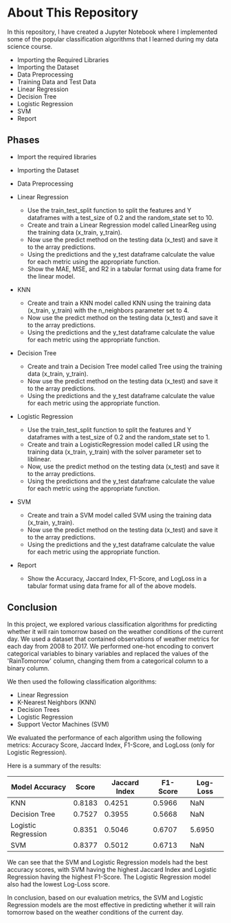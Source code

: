# About This Repository

In this repository, I have created a Jupyter Notebook where I implemented some of the popular classification algorithms that I learned during my data science course.

- Importing the Required Libraries
- Importing the Dataset
- Data Preprocessing
- Training Data and Test Data
- Linear Regression
- Decision Tree
- Logistic Regression
- SVM
- Report

## Phases
- Import the required libraries
- Importing the Dataset
- Data Preprocessing
- Linear Regression
    - Use the train_test_split function to split the features and Y dataframes with a test_size of 0.2 and the random_state set to 10.
    - Create and train a Linear Regression model called LinearReg using the training data (x_train, y_train).
    - Now use the predict method on the testing data (x_test) and save it to the array predictions.
    - Using the predictions and the y_test dataframe calculate the value for each metric using the appropriate function.
    - Show the MAE, MSE, and R2 in a tabular format using data frame for the linear model.
    
- KNN
    - Create and train a KNN model called KNN using the training data (x_train, y_train) with the n_neighbors parameter set to 4.
    - Now use the predict method on the testing data (x_test) and save it to the array predictions.
    - Using the predictions and the y_test dataframe calculate the value for each metric using the appropriate function.
    
- Decision Tree
    - Create and train a Decision Tree model called Tree using the training data (x_train, y_train).
    - Now use the predict method on the testing data (x_test) and save it to the array predictions.
    - Using the predictions and the y_test dataframe calculate the value for each metric using the appropriate function.
    
- Logistic Regression
    - Use the train_test_split function to split the features and Y dataframes with a test_size of 0.2 and the random_state set to 1.
    - Create and train a LogisticRegression model called LR using the training data (x_train, y_train) with the solver parameter set to liblinear.
    - Now, use the predict method on the testing data (x_test) and save it to the array predictions.
    - Using the predictions and the y_test dataframe calculate the value for each metric using the appropriate function.
    
- SVM
    - Create and train a SVM model called SVM using the training data (x_train, y_train).
    - Now use the predict method on the testing data (x_test) and save it to the array predictions.
    - Using the predictions and the y_test dataframe calculate the value for each metric using the appropriate function.
    
- Report
    - Show the Accuracy, Jaccard Index, F1-Score, and LogLoss in a tabular format using data frame for all of the above models.

## Conclusion

In this project, we explored various classification algorithms for predicting whether it will rain tomorrow based on the weather conditions of the current day. We used a dataset that contained observations of weather metrics for each day from 2008 to 2017. We performed one-hot encoding to convert categorical variables to binary variables and replaced the values of the 'RainTomorrow' column, changing them from a categorical column to a binary column.

We then used the following classification algorithms:

- Linear Regression
- K-Nearest Neighbors (KNN)
- Decision Trees
- Logistic Regression
- Support Vector Machines (SVM)

We evaluated the performance of each algorithm using the following metrics: Accuracy Score, Jaccard Index, F1-Score, and LogLoss (only for Logistic Regression).

Here is a summary of the results:

| Model	Accuracy | Score |	Jaccard Index	| F1-Score | Log-Loss |
| -------------- | ----- | ---------------| ---------| ---------|
| KNN	| 0.8183 |  0.4251	| 0.5966	| NaN |
| Decision Tree	| 0.7527	| 0.3955	| 0.5668	| NaN |
| Logistic Regression	| 0.8351	| 0.5046	| 0.6707	| 5.6950 |
| SVM |	0.8377	| 0.5012	| 0.6713	| NaN |

We can see that the SVM and Logistic Regression models had the best accuracy scores, with SVM having the highest Jaccard Index and Logistic Regression having the highest F1-Score. The Logistic Regression model also had the lowest Log-Loss score.

In conclusion, based on our evaluation metrics, the SVM and Logistic Regression models are the most effective in predicting whether it will rain tomorrow based on the weather conditions of the current day.
